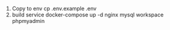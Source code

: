 1. Copy to env
   cp .env.example .env
2. build service
   docker-compose up -d nginx mysql workspace phpmyadmin
